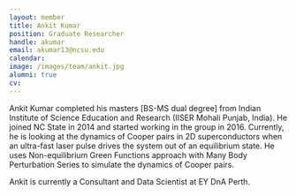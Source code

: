 ```yaml
---
layout: member
title: Ankit Kumar
position: Graduate Researcher
handle: akumar
email: akumar13@ncsu.edu
calendar:
image: /images/team/ankit.jpg
alumni: true
cv:
---
```


Ankit Kumar completed his masters [BS-MS dual degree] from Indian Institute of Science Education and Research (IISER Mohali Punjab, India). He joined NC State in 2014 and started working in the group in 2016. Currently, he is looking at the dynamics of Cooper pairs in 2D superconductors when an ultra-fast laser pulse drives the system out of an equilibrium state. He uses Non-equilibrium Green Functions approach with Many Body Perturbation Series to simulate the dynamics of Cooper pairs.

Ankit is currently a Consultant and Data Scientist at EY DnA Perth.
